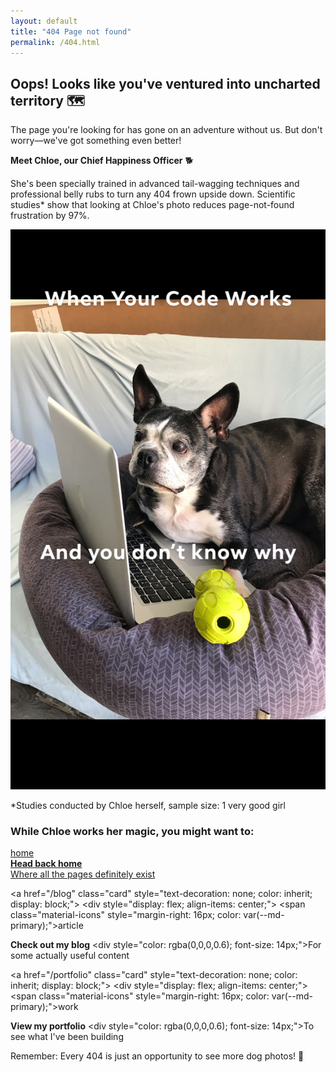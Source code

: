 ```yaml
---
layout: default
title: "404 Page not found"
permalink: /404.html
---
```


## Oops! Looks like you've ventured into uncharted territory 🗺️

The page you're looking for has gone on an adventure without us. But don't worry—we've got something even better!

**Meet Chloe, our Chief Happiness Officer** 🐕

She's been specially trained in advanced tail-wagging techniques and professional belly rubs to turn any 404 frown upside down. Scientific studies* show that looking at Chloe's photo reduces page-not-found frustration by 97%.

![Chloe](/assets/img/chloe.jpg)

*Studies conducted by Chloe herself, sample size: 1 very good girl

### While Chloe works her magic, you might want to:

<div style=\"display: grid; gap: 16px; margin: 24px 0;\">
  <a href=\"/\" class=\"card\" style=\"text-decoration: none; color: inherit; display: block;\">
    <div style=\"display: flex; align-items: center;\">
      <span class=\"material-icons\" style=\"margin-right: 16px; color: var(--md-primary);\">home</span>
      <div>
        <strong>Head back home</strong>
        <div style=\"color: rgba(0,0,0,0.6); font-size: 14px;\">Where all the pages definitely exist</div>
      </div>
    </div>
  </a>
  
  <a href=\"/blog\" class=\"card\" style=\"text-decoration: none; color: inherit; display: block;\">
    <div style=\"display: flex; align-items: center;\">
      <span class=\"material-icons\" style=\"margin-right: 16px; color: var(--md-primary);\">article</span>
      <div>
        <strong>Check out my blog</strong>
        <div style=\"color: rgba(0,0,0,0.6); font-size: 14px;\">For some actually useful content</div>
      </div>
    </div>
  </a>
  
  <a href=\"/portfolio\" class=\"card\" style=\"text-decoration: none; color: inherit; display: block;\">
    <div style=\"display: flex; align-items: center;\">
      <span class=\"material-icons\" style=\"margin-right: 16px; color: var(--md-primary);\">work</span>
      <div>
        <strong>View my portfolio</strong>
        <div style=\"color: rgba(0,0,0,0.6); font-size: 14px;\">To see what I've been building</div>
      </div>
    </div>
  </a>
</div>

Remember: Every 404 is just an opportunity to see more dog photos! 🐾